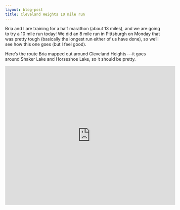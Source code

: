 ```yaml
--- 
layout: blog-post
title: Cleveland Heights 10 mile run
---
```


Bria and I are training for a half marathon (about 13 miles), and we are going to try a 10 mile run today! We did an 8 mile run in Pittsburgh on Monday that was pretty tough (basically the longest run either of us have done), so we’ll see how this one goes (but I feel good).

Here’s the route Bria mapped out around Cleveland Heights---it goes around Shaker Lake and Horseshoe Lake, so it should be pretty.

<iframe src="http://js.mapmyfitness.com/embed/blogview.html?r=8b7fbadb79aa44f360004e562901e8e5&amp;u=e&amp;t=run" frameborder="0" width="550px" height="450px"></iframe>

